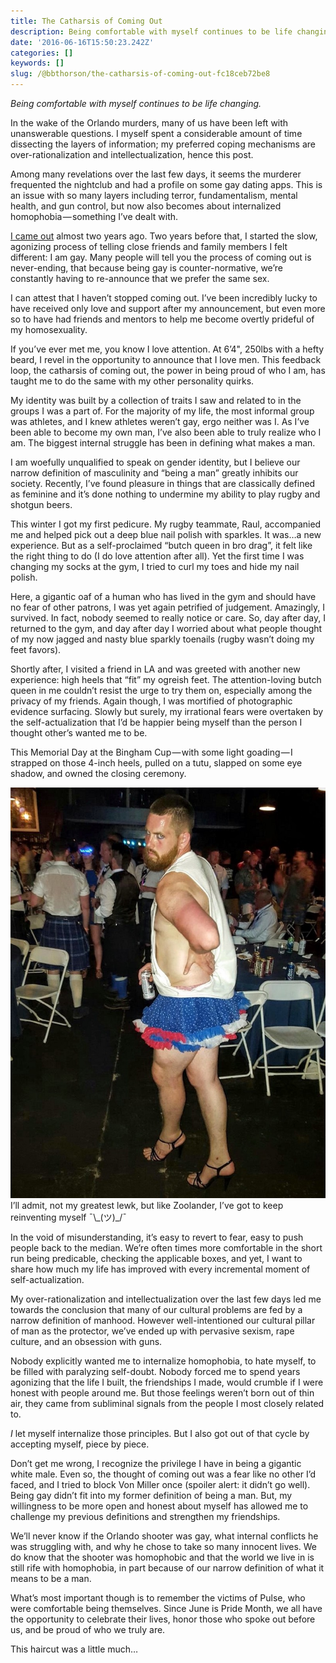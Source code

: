 ```yaml
---
title: The Catharsis of Coming Out
description: Being comfortable with myself continues to be life changing.
date: '2016-06-16T15:50:23.242Z'
categories: []
keywords: []
slug: /@bbthorson/the-catharsis-of-coming-out-fc18ceb72be8
---
```


_Being comfortable with myself continues to be life changing._

In the wake of the Orlando murders, many of us have been left with unanswerable questions. I myself spent a considerable amount of time dissecting the layers of information; my preferred coping mechanisms are over-rationalization and intellectualization, hence this post.

Among many revelations over the last few days, it seems the murderer frequented the nightclub and had a profile on some gay dating apps. This is an issue with so many layers including terror, fundamentalism, mental health, and gun control, but now also becomes about internalized homophobia — something I’ve dealt with.

[I came out](https://medium.com/@4821bceff113/860c1119daf1) almost two years ago. Two years before that, I started the slow, agonizing process of telling close friends and family members I felt different: I am gay. Many people will tell you the process of coming out is never-ending, that because being gay is counter-normative, we’re constantly having to re-announce that we prefer the same sex.

I can attest that I haven’t stopped coming out. I’ve been incredibly lucky to have received only love and support after my announcement, but even more so to have had friends and mentors to help me become overtly prideful of my homosexuality.

If you’ve ever met me, you know I love attention. At 6’4", 250lbs with a hefty beard, I revel in the opportunity to announce that I love men. This feedback loop, the catharsis of coming out, the power in being proud of who I am, has taught me to do the same with my other personality quirks.

My identity was built by a collection of traits I saw and related to in the groups I was a part of. For the majority of my life, the most informal group was athletes, and I knew athletes weren’t gay, ergo neither was I. As I’ve been able to become my own man, I’ve also been able to truly realize who I am. The biggest internal struggle has been in defining what makes a man.

I am woefully unqualified to speak on gender identity, but I believe our narrow definition of masculinity and “being a man” greatly inhibits our society. Recently, I’ve found pleasure in things that are classically defined as feminine and it’s done nothing to undermine my ability to play rugby and shotgun beers.

This winter I got my first pedicure. My rugby teammate, Raul, accompanied me and helped pick out a deep blue nail polish with sparkles. It was…a new experience. But as a self-proclaimed “butch queen in bro drag”, it felt like the right thing to do (I do love attention after all). Yet the first time I was changing my socks at the gym, I tried to curl my toes and hide my nail polish.

Here, a gigantic oaf of a human who has lived in the gym and should have no fear of other patrons, I was yet again petrified of judgement. Amazingly, I survived. In fact, nobody seemed to really notice or care. So, day after day, I returned to the gym, and day after day I worried about what people thought of my now jagged and nasty blue sparkly toenails (rugby wasn’t doing my feet favors).

Shortly after, I visited a friend in LA and was greeted with another new experience: high heels that “fit” my ogreish feet. The attention-loving butch queen in me couldn’t resist the urge to try them on, especially among the privacy of my friends. Again though, I was mortified of photographic evidence surfacing. Slowly but surely, my irrational fears were overtaken by the self-actualization that I’d be happier being myself than the person I thought other’s wanted me to be.

This Memorial Day at the Bingham Cup — with some light goading — I strapped on those 4-inch heels, pulled on a tutu, slapped on some eye shadow, and owned the closing ceremony.

![I’ll admit, not my greatest lewk, but like Zoolander, I’ve got to keep reinventing myself ¯\\\_(ツ)\_/¯](img/1__NyEoZLc6YG9yZLg9KvEPnQ.jpeg)
I’ll admit, not my greatest lewk, but like Zoolander, I’ve got to keep reinventing myself ¯\\\_(ツ)\_/¯

In the void of misunderstanding, it’s easy to revert to fear, easy to push people back to the median. We’re often times more comfortable in the short run being predicable, checking the applicable boxes, and yet, I want to share how much my life has improved with every incremental moment of self-actualization.

My over-rationalization and intellectualization over the last few days led me towards the conclusion that many of our cultural problems are fed by a narrow definition of manhood. However well-intentioned our cultural pillar of man as the protector, we’ve ended up with pervasive sexism, rape culture, and an obsession with guns.

Nobody explicitly wanted me to internalize homophobia, to hate myself, to be filled with paralyzing self-doubt. Nobody forced me to spend years agonizing that the life I built, the friendships I made, would crumble if I were honest with people around me. But those feelings weren’t born out of thin air, they came from subliminal signals from the people I most closely related to.

_I_ let myself internalize those principles. But I also got out of that cycle by accepting myself, piece by piece.

Don’t get me wrong, I recognize the privilege I have in being a gigantic white male. Even so, the thought of coming out was a fear like no other I’d faced, and I tried to block Von Miller once (spoiler alert: it didn’t go well). Being gay didn’t fit into my former definition of being a man. But, my willingness to be more open and honest about myself has allowed me to challenge my previous definitions and strengthen my friendships.

We’ll never know if the Orlando shooter was gay, what internal conflicts he was struggling with, and why he chose to take so many innocent lives. We do know that the shooter was homophobic and that the world we live in is still rife with homophobia, in part because of our narrow definition of what it means to be a man.

What’s most important though is to remember the victims of Pulse, who were comfortable being themselves. Since June is Pride Month, we all have the opportunity to celebrate their lives, honor those who spoke out before us, and be proud of who we truly are.

This haircut was a little much…